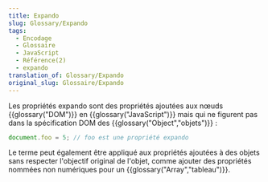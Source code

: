 ```yaml
---
title: Expando
slug: Glossary/Expando
tags:
  - Encodage
  - Glossaire
  - JavaScript
  - Référence(2)
  - expando
translation_of: Glossary/Expando
original_slug: Glossaire/Expando
---
```


Les propriétés expando sont des propriétés ajoutées aux nœuds {{glossary("DOM")}} en {{glossary("JavaScript")}} mais qui ne figurent pas dans la spécification DOM des {{glossary("Object","objets")}} :

```js
document.foo = 5; // foo est une propriété expando
```

Le terme peut également être appliqué aux propriétés ajoutées à des objets sans respecter l'objectif original de l'objet, comme ajouter des propriétés nommées non numériques pour un {{glossary("Array","tableau")}}.
